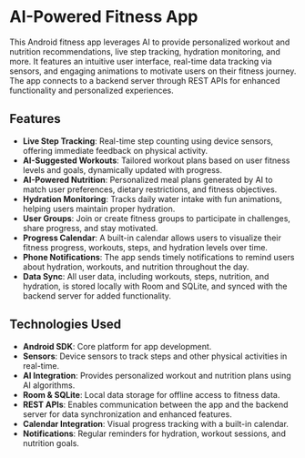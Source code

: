 # AI-Powered Fitness App

This Android fitness app leverages AI to provide personalized workout and nutrition recommendations, live step tracking, hydration monitoring, and more. It features an intuitive user interface, real-time data tracking via sensors, and engaging animations to motivate users on their fitness journey. The app connects to a backend server through REST APIs for enhanced functionality and personalized experiences.

## Features

- **Live Step Tracking**: Real-time step counting using device sensors, offering immediate feedback on physical activity.
- **AI-Suggested Workouts**: Tailored workout plans based on user fitness levels and goals, dynamically updated with progress.
- **AI-Powered Nutrition**: Personalized meal plans generated by AI to match user preferences, dietary restrictions, and fitness objectives.
- **Hydration Monitoring**: Tracks daily water intake with fun animations, helping users maintain proper hydration.
- **User Groups**: Join or create fitness groups to participate in challenges, share progress, and stay motivated.
- **Progress Calendar**: A built-in calendar allows users to visualize their fitness progress, workouts, steps, and hydration levels over time.
- **Phone Notifications**: The app sends timely notifications to remind users about hydration, workouts, and nutrition throughout the day.
- **Data Sync**: All user data, including workouts, steps, nutrition, and hydration, is stored locally with Room and SQLite, and synced with the backend server for added functionality.

## Technologies Used

- **Android SDK**: Core platform for app development.
- **Sensors**: Device sensors to track steps and other physical activities in real-time.
- **AI Integration**: Provides personalized workout and nutrition plans using AI algorithms.
- **Room & SQLite**: Local data storage for offline access to fitness data.
- **REST APIs**: Enables communication between the app and the backend server for data synchronization and enhanced features.
- **Calendar Integration**: Visual progress tracking with a built-in calendar.
- **Notifications**: Regular reminders for hydration, workout sessions, and nutrition goals.
